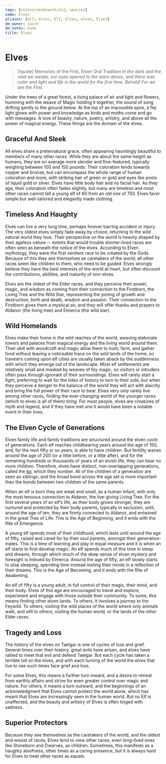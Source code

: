 ```yaml
---
tags: [status/needswork/old, species]
name: Elves
aliases: [elf, elves, Elf, Elves, elven, Elven]
dm_owner: joint
dm_notes: none
title: Elves
---
```

# Elves





>[!quote] Memories of the First, Elven Oral Tradition
>*In the dark and the void we awoke, our eyes opened to the stars above, and there was color and light and life in the world for the first time. Behold! For we are the First.*

Under the trees of a great forest, a living palace of air and light and flowers, humming with the weave of Magic holding it together, the sound of song drifting gently to the ground below. At the top of an impossible spire, a fey light glows with power and knowledge as birds and moths come and go with messages. A love of beauty, nature, poetry, artistry, and above all the power of magical energy. These things are the domain of the elves.
## Graceful And Sleek

All elves share a preternatural grace, often appearing hauntingly beautiful to members of many other races. While they are about the same height as humans, they are on average more slender and fine-featured, typically weighing between 100 and 150 pounds. Their coloration tends towards copper and bronze, but can encompass the whole range of human coloration and more, with striking hair of green or gold and eyes like pools of liquid gold or silver. Elves have little body hair and no facial hair. As they age, their coloration often fades slightly, but many are timeless and most other races cannot tell a young elf of 60 from an old one of 750. Elves favor simple but well-tailored and elegantly made clothing.
## Timeless And Haughty

Elves can live a very long time, perhaps forever barring accident or injury. The very oldest elves simply fade away by choice, returning to the wild natural world they love. Their perspective on the world is heavily shaped by their ageless nature -- events that would trouble shorter-lived races are often seen as beneath the notice of the elves. According to Elven mythology, they were the first sentient race to be created by the Gods. Because of this they see themselves as caretakers of the world; all other races seem like children to them, who need to be guided. Elves strongly believe they have the best interests of the world at heart, but often discount the contributions, abilities, and maturity of non-elves.

Elves are the oldest of the Elder races, and they perceive their power, magic, and wisdom as coming from their connection to the Firstborn, the Living Tree and the Wild Star, representing the joining of growth and destruction, birth and death, wisdom and passion. Their connection to the Firstborn gives them a mystical air, and they will offer thanks and prayers to Aldanor (the living tree) and Elmerca (the wild star).

## Wild Homelands

Elves make their home in the wild reaches of the world, weaving elaborate towers and palaces from magical energy and the living world around them. Their skill with woodcraft and magic allow them to hunt, farm, and gather food without leaving a noticeable trace on the wild lands of the home, so travelers coming upon elf cities are usually taken aback by the suddenness with which they emerge out of the landscape. Most elf settlements are relatively small and masked by weaves of fey magic, so visitors or intruders often pass through ignorant of their surroundings. Elves will rarely start a fight, preferring to wait for the tides of history to turn to their side, but when they perceive a danger to the balance of the world they will act with alacrity and bring the full power of their race to bear. Elves very only rarely live among other races, finding the ever-changing world of the younger races (which to elves is all of them) tiring. For most people, elves are creatures of myth and legend, and if they have met one it would have been a notable event in their lives.
## The Elven Cycle of Generations

Elven family life and family traditions are structured around the elven cycle of generations. Each elf reaches childbearing years around the age of 150, and, for the next fifty or so years, is able to have children. But fertility wanes around the age of 200 (or a little before, or a little after), and for the remaining hundreds or thousands of years of an elvish life, they can bear no more children. Therefore, elves have distinct, non-overlapping generations, called the *[ka](<../background/elven-cycle-of-generations.md>)*, which they number. All of the children of a generation are seen as siblings, and the broad bond across the age set is more important than the bonds between two children of the same parents.

When an elf is born they are weak and small, as a human infant, with only the most tenuous connection to Aldanor, the live-giving Living Tree. For the first several years of an elf’s life, as their body grows stronger, they are nurtured and protected by their body parents, typically in seclusion, until, around the age of ten, they are firmly connected to Aldanor, and entwined in the great Tree of Life. This is the Age of Beginning, and it ends with the Rite of Emergence.

A young elf spends most of their childhood, which lasts until around the age of fifty, raised and cared for by their soul parents, amongst their generation-mates. This is a time of learning and play in equal measure and it is when an elf starts to first develop magic. An elf spends much of this time in sleep and dreams, through which much of the deep sense of elven mystery and foresight is imbued by Elmerca. Around the age of fifty, an elf slowly starts to stop sleeping, spending time instead resting their minds in a reflection of their dreams. This is the Age of Becoming, and it ends with the Rite of Awakening.

An elf of fifty is a young adult, in full control of their magic, their mind, and their body. Elves of this age are encouraged to travel and explore, experiment and engage with those outside their community. To some, this means finding other elven lands. To others, it involves a journey to the Feywild. To others, visiting the wild places of the world where only animals walk, and still to others, visiting the human world, or the lands of the other Elder races.
## Tragedy and Loss

The history of the elves on Taelgar is one of cycles of loss and grief. Several times over their history, great evils have arisen, and elves have rallied to meet that evil and defend Taelgar. But each cycle has taken a terrible toll on the elves, and with each turning of the world the elves that live to see such times face grief and loss.

For some Elves, this means a further turn inward, and a desire to retreat from earthly affairs and strive for even greater control over magic and nature. For others, it means a turn outward, and the beginnings of an acknowledgment that Elves cannot protect the world alone, which has meant that Elves are increasingly seen in the human world. But no Elf is unaffected, and the beauty and artistry of Elves is often tinged with sadness.
## Superior Protectors

Because they see themselves as the caretakers of the world, and the oldest and wisest of races, Elves tend to view other races, even long-lived ones like Stoneborn and Dwarves, as children. Sometimes, this manifests as a haughty aloofness, other times as a caring presence, but it is always hard for Elves to treat other races as equals.



